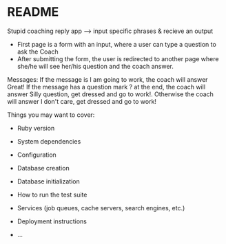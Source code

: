 # README

Stupid coaching reply app --> input specific phrases & recieve an output 
- First page is a form with an input, where a user can type a question to ask the Coach
- After submitting the form, the user is redirected to another page where she/he will see her/his question and the coach answer.

Messages:
    If the message is I am going to work, the coach will answer Great!
    If the message has a question mark ? at the end, the coach will answer Silly question, get dressed and go to work!.
    Otherwise the coach will answer I don't care, get dressed and go to work!

Things you may want to cover:

* Ruby version

* System dependencies

* Configuration

* Database creation

* Database initialization

* How to run the test suite

* Services (job queues, cache servers, search engines, etc.)

* Deployment instructions

* ...
